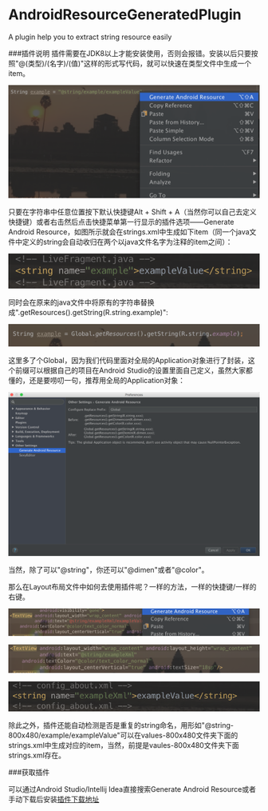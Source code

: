 # AndroidResourceGeneratedPlugin
A plugin help you to extract string resource easily

###插件说明
插件需要在JDK8以上才能安装使用，否则会报错。安装以后只要按照"@(类型)/(名字)/(值)"这样的形式写代码，就可以快速在类型文件中生成一个item。

![myPlugin](readme/plugin2.png)

只要在字符串中任意位置按下默认快捷键Alt + Shift + A（当然你可以自己去定义快捷键）或者右击然后点击快捷菜单第一行显示的插件选项——Generate Android Resource，如图所示就会在strings.xml中生成如下item（同一个java文件中定义的string会自动收归在两个以java文件名字为注释的item之间）：

![myPlugin1](readme/plugin3.png)

同时会在原来的java文件中将原有的字符串替换成".getResources().getString(R.string.example)":

![myPlugin2](readme/plugin4.png)

这里多了个Global，因为我们代码里面对全局的Application对象进行了封装，这个前缀可以根据自己的项目在Android Studio的设置里面自己定义，虽然大家都懂的，还是要唠叨一句，推荐用全局的Application对象：

![myPlugin3](readme/plugin5.png)

当然，除了可以"@string"，你还可以"@dimen"或者"@color"。

那么在Layout布局文件中如何去使用插件呢？一样的方法，一样的快捷键/一样的右键。

![myPlugin4](readme/plugin6.png)

![myPlugin5](readme/plugin7.png)

![myPlugin6](readme/plugin8.png)

除此之外，插件还能自动检测是否是重复的string命名，用形如"@string-800x480/example/exampleValue"可以在values-800x480文件夹下面的strings.xml中生成对应的item，当然，前提是vaules-800x480文件夹下面strings.xml存在。

###获取插件

可以通过Android Studio/Intellij Idea直接搜索Generate Android Resource或者手动下载后安装[插件下载地址](https://plugins.jetbrains.com/plugin/8429?pr=idea)
